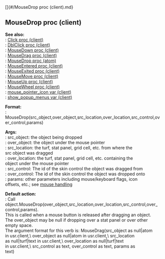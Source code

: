 []{#/MouseDrop proc (client).md}    
## MouseDrop proc (client)    
**See also:**    
:   [Click proc (client)](/client/proc/Click)    
:   [DblClick proc (client)](/client/proc/DblClick)    
:   [MouseDown proc (client)](/client/proc/MouseDown)    
:   [MouseDrag proc (client)](/client/proc/MouseDrag)    
:   [MouseDrop proc (atom)](/atom/proc/MouseDrop)    
:   [MouseEntered proc (client)](/client/proc/MouseEntered)    
:   [MouseExited proc (client)](/client/proc/MouseExited)    
:   [MouseMove proc (client)](/client/proc/MouseMove)    
:   [MouseUp proc (client)](/client/proc/MouseUp)    
:   [MouseWheel proc (client)](/client/proc/MouseWheel)    
:   [mouse_pointer_icon var (client)](/client/var/mouse_pointer_icon)    
:   [show_popup_menus var (client)](/client/var/show_popup_menus)    
<!-- -->    
**Format:**    
:   MouseDrop(src_object,over_object,src_location,over_location,src_control,over_control,params)    
<!-- -->    
**Args:**    
:   src_object: the object being dropped    
:   over_object: the object under the mouse pointer    
:   src_location: the turf, stat panel, grid cell, etc. from where the    
    src object was dragged    
:   over_location: the turf, stat panel, grid cell, etc. containing the    
    object under the mouse pointer    
:   src_control: The id of the skin control the object was dragged from    
:   over_control: The id of the skin control the object was dropped onto    
:   params: other parameters including mouse/keyboard flags, icon    
    offsets, etc.; see [mouse handling](/DM/mouse)    
<!-- -->    
**Default action:**    
:   Call    
    object.MouseDrop(over_object,src_location,over_location,src_control,over_control,params).    
This is called when a mouse button is released after dragging an object.    
The over_object may be null if dropping over a stat panel or over other    
empty space.    
The argument format for this verb is: MouseDrag(src_object as null\|atom    
in usr.client,\\ over_object as null\|atom in usr.client,\\ src_location    
as null\|turf\|text in usr.client,\\ over_location as null\|turf\|text    
in usr.client,\\ src_control as text, over_control as text, params as    
text)  